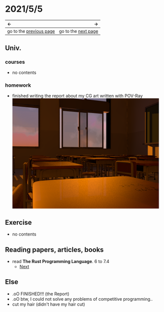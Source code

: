 # 2021/5/5
|←|→|
|:---|---:|
go to the [previous page](./4th.md) | go to the [next page](./6th.md)

## Univ.
### courses
- no contents

### homework
- finished writing the report about my CG art written with POV-Ray 
    ![img](./img_folder/CG_ClassRoom.png)

## Exercise
- no contents

## Reading papers, articles, books
- read **The Rust Programming Language**. 6 to 7.4
    - [Next](https://doc.rust-jp.rs/book-ja/ch07-05-separating-modules-into-different-files.html)

## Else
- .oO FINISHED!!! (the Report)
- .oO btw, I could not solve any problems of competitive programming..
- cut my hair (didn't have my hair cut)
